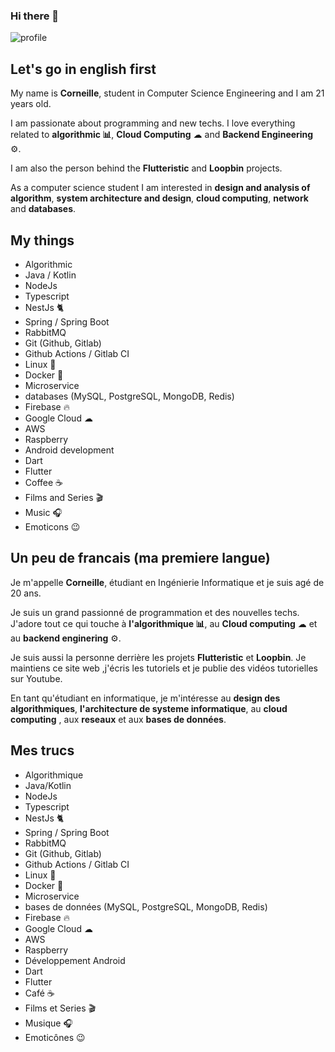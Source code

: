 ### Hi there 👋

<img src="https://github-readme-stats.vercel.app/api?username=CorneilleEdi&&show_icons=true&title_color=ffffff&icon_color=ffd974&text_color=ffffff&bg_color=091012" alt="profile">

## Let's go in english first
My name is **Corneille**, student in Computer Science Engineering and I am 21 years old.

I am passionate about programming and new techs.
I love everything related to  **algorithmic 📊**,
**Cloud Computing** ☁ and **Backend Engineering** ⚙️.

I am also the person behind the **Flutteristic** and **Loopbin** projects.

As a computer science student I am interested in **design and analysis of algorithm**, **system architecture and design**, **cloud computing**, **network** and **databases**.

## My things
- Algorithmic
- Java / Kotlin
- NodeJs
- Typescript
- NestJs 🐈
- Spring / Spring Boot
- RabbitMQ
- Git (Github, Gitlab)
- Github Actions / Gitlab CI
- Linux 🐧
- Docker 🐳
- Microservice
- databases (MySQL, PostgreSQL, MongoDB, Redis)
- Firebase 🔥
- Google Cloud ☁
- AWS
- Raspberry
- Android development
- Dart
- Flutter
- Coffee ☕️
- Films and Series 🎬
- Music 🎧
- Emoticons 😉

## Un peu de francais (ma premiere langue)
Je m'appelle **Corneille**, étudiant en Ingénierie Informatique et je suis agé de 20 ans.

Je suis un grand passionné de programmation et des nouvelles techs.
J'adore tout ce qui touche à **l'algorithmique 📊**,
au **Cloud computing** ☁ et au **backend enginering** ⚙️.

Je suis aussi la personne derrière les projets **Flutteristic** et **Loopbin**. Je maintiens ce site web ,j'écris les tutoriels et je publie des vidéos tutorielles sur Youtube.

En tant qu'étudiant en informatique, je m'intéresse au **design des algorithmiques**, **l'architecture de systeme informatique**, au **cloud computing** , aux **reseaux** et aux **bases de données**.

## Mes trucs
- Algorithmique
- Java/Kotlin
- NodeJs
- Typescript
- NestJs 🐈
- Spring / Spring Boot
- RabbitMQ
- Git (Github, Gitlab)
- Github Actions / Gitlab CI
- Linux 🐧
- Docker 🐳
- Microservice
- bases de données (MySQL, PostgreSQL, MongoDB, Redis)
- Firebase 🔥
- Google Cloud ☁
- AWS
- Raspberry
- Développement Android
- Dart
- Flutter
- Café ☕️
- Films et Series 🎬
- Musique 🎧
- Emoticônes 😉
